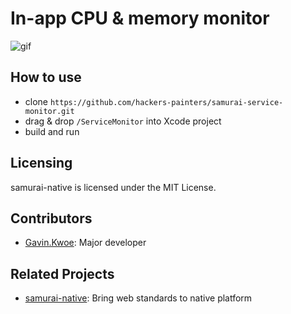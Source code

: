 In-app CPU & memory monitor
===========================

![gif](https://raw.githubusercontent.com/hackers-painters/samurai-service-monitor/master/ServiceMonitor.gif)

## How to use

- clone `https://github.com/hackers-painters/samurai-service-monitor.git`
- drag & drop `/ServiceMonitor` into Xcode project
- build and run

## Licensing

samurai-native is licensed under the MIT License.

## Contributors

* [Gavin.Kwoe](https://github.com/gavinkwoe): Major developer

## Related Projects

* [samurai-native](https://github.com/hackers-painters/samurai-native): Bring web standards to native platform
